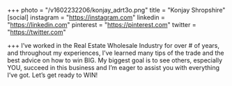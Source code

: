 +++
photo = "/v1602232206/konjay_adrt3o.png"
title = "Konjay Shropshire"
[social]
instagram = "https://instagram.com"
linkedin = "https://linkedin.com"
pinterest = "https://pinterest.com"
twitter = "https://twitter.com"

+++
I’ve worked in the Real Estate Wholesale Industry for over # of years, and throughout my experiences, I’ve learned many tips of the trade and the best advice on how to win BIG. My biggest goal is to see others, especially YOU, succeed in this business and I’m eager to assist you with everything I’ve got. Let’s get ready to WIN!